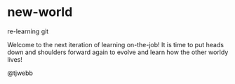 # new-world
re-learning git

Welcome to the next iteration of learning on-the-job! It is time to put heads down and shoulders forward again to evolve and learn how the other worldy lives!

@tjwebb
